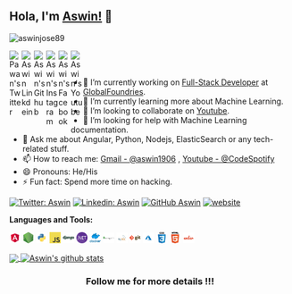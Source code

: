 ## Hola, I'm [Aswin!](https://linktr.ee/aswinjose) 👋

<p align="left"> <img src="https://komarev.com/ghpvc/?username=aswinjose89&label=Views&color=blue&style=plastic" alt="aswinjose89" /> </p>

<a href="https://twitter.com/aswinjose_89">
  <img align="left" alt="Pawan's Twitter" width="22px" src="https://cdn.jsdelivr.net/npm/simple-icons@v3/icons/twitter.svg" />
</a>
<a href="https://www.linkedin.com/in/aswinjose">
  <img align="left" alt="Aswin Linkdein" width="22px" src="https://cdn.jsdelivr.net/npm/simple-icons@v3/icons/linkedin.svg" />
</a>
<a href="https://github.com/aswinjose89">
  <img align="left" alt="Aswin's Github" width="22px" src="https://cdn.jsdelivr.net/npm/simple-icons@v3/icons/github.svg" />
</a>
<a href="#">
  <img align="left" alt="Aswin's Instagram" width="22px" src="https://cdn.jsdelivr.net/npm/simple-icons@v3/icons/instagram.svg" />
</a>
<a href="#">
  <img align="left" alt="Aswin's Facebook" width="22px" src="https://cdn.jsdelivr.net/npm/simple-icons@v3/icons/facebook.svg" />
</a>
<a href="https://www.youtube.com/channel/UCpVaB3pJOKre347kwhvi8pA">
  <img align="left" alt="Aswin's Youtube" width="22px" src="https://cdn.jsdelivr.net/npm/simple-icons@v3/icons/youtube.svg" />
</a>

<br/>
<br/>

- 🔭 I’m currently working on [Full-Stack Developer](https://linktr.ee/aswinjose) at [GlobalFoundries](https://gf.com/).
- 🌱 I’m currently learning more about Machine Learning.
- 👯 I’m looking to collaborate on [Youtube](https://www.youtube.com/channel/UCpVaB3pJOKre347kwhvi8pA).
- 🤔 I’m looking for help with Machine Learning documentation.
- 💬 Ask me about Angular, Python, Nodejs, ElasticSearch or any tech-related stuff.
- 📫 How to reach me: [Gmail - @aswin1906](https://mail.google.com/mail/?view=cm&fs=1&to=aswin1906@gmail.com&su=Requesting&nbsp;To&nbsp;Contact&body=Hi&nbsp;Aswin&bcc=ajoseph2@gfoundries.com) , [Youtube - @CodeSpotify](https://www.youtube.com/channel/UCpVaB3pJOKre347kwhvi8pA)
- 😄 Pronouns: He/His
- ⚡ Fun fact: Spend more time on hacking.

[![Twitter: Aswin](https://img.shields.io/twitter/follow/aswinjose_89?style=social)](https://twitter.com/aswinjose_89)
[![Linkedin: Aswin](https://img.shields.io/badge/-Aswin-blue?style=flat-square&logo=Linkedin&logoColor=white&link=www.linkedin.com/in/aswinjose)](www.linkedin.com/in/aswinjose)
[![GitHub Aswin](https://img.shields.io/github/followers/aswinjose89?label=follow&style=social)](https://github.com/aswinjose89)
[![website](https://img.shields.io/badge/PortfolioWebsite-aswin.live-2648ff?style=flat-square&logo=google-chrome)](https://sites.google.com/view/aswin-cv/home/)


**Languages and Tools:**  

<code><img height="20" src="https://raw.githubusercontent.com/github/explore/80688e429a7d4ef2fca1e82350fe8e3517d3494d/topics/angular/angular.png"></code>
<code><img height="20" src="https://raw.githubusercontent.com/github/explore/80688e429a7d4ef2fca1e82350fe8e3517d3494d/topics/nodejs/nodejs.png"></code>
<code><img height="20" src="https://raw.githubusercontent.com/github/explore/80688e429a7d4ef2fca1e82350fe8e3517d3494d/topics/python/python.png"></code>
<code><img height="20" src="https://raw.githubusercontent.com/github/explore/80688e429a7d4ef2fca1e82350fe8e3517d3494d/topics/javascript/javascript.png"></code>
<code><img height="20" src="https://raw.githubusercontent.com/github/explore/80688e429a7d4ef2fca1e82350fe8e3517d3494d/topics/django/django.png"></code>
<code><img height="20" src="https://raw.githubusercontent.com/github/explore/80688e429a7d4ef2fca1e82350fe8e3517d3494d/topics/dotnet/dotnet.png"></code>
<code><img height="20" src="https://raw.githubusercontent.com/github/explore/80688e429a7d4ef2fca1e82350fe8e3517d3494d/topics/docker/docker.png"></code>
<code><img height="20" src="https://raw.githubusercontent.com/github/explore/80688e429a7d4ef2fca1e82350fe8e3517d3494d/topics/mongodb/mongodb.png"></code>
<code><img height="20" src="https://raw.githubusercontent.com/github/explore/80688e429a7d4ef2fca1e82350fe8e3517d3494d/topics/mysql/mysql.png"></code>
<code><img height="20" src="https://raw.githubusercontent.com/github/explore/80688e429a7d4ef2fca1e82350fe8e3517d3494d/topics/git/git.png"></code>
<code><img height="20" src="https://raw.githubusercontent.com/github/explore/80688e429a7d4ef2fca1e82350fe8e3517d3494d/topics/azure/azure.png"></code>
<code><img height="20" src="https://raw.githubusercontent.com/github/explore/80688e429a7d4ef2fca1e82350fe8e3517d3494d/topics/css/css.png"></code>
<code><img height="20" src="https://raw.githubusercontent.com/github/explore/80688e429a7d4ef2fca1e82350fe8e3517d3494d/topics/html/html.png"></code>
<code><img height="20" src="https://raw.githubusercontent.com/github/explore/80688e429a7d4ef2fca1e82350fe8e3517d3494d/topics/ember/ember.png"></code>

<a href="https://github.com/aswinjose89">
  <img align="center" src="https://github-readme-stats.vercel.app/api/top-langs/?username=aswinjose89&theme=light&hide_langs_below=1&layout=compact&langs_count=10" />
</a>
<a href="https://github.com/aswinjose89">
 <img align="center" src="https://github-readme-stats.vercel.app/api?username=aswinjose89&show_icons=true&theme=light&line_height=27" alt="Aswin's github stats"/>
</a>

<div align="center">

### Follow me for more details !!!

</div>
